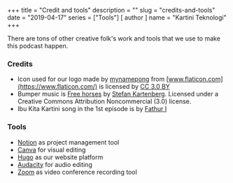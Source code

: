 +++
title = "Credit and tools"
description = ""
slug = "credits-and-tools"
date = "2019-04-17"
series = ["Tools"]
[ author ]
  name = "Kartini Teknologi"
+++

There are tons of other creative folk's work and tools that we use to make this podcast happen. 

### Credits
- Icon used for our logo made by [mynamepong](https://www.flaticon.com/authors/mynamepong) from [www.flaticon.com](https://www.flaticon.com/) is licensed by [CC 3.0 BY](http://creativecommons.org/licenses/by/3.0/)
- Bumper music is [Free horses](http://dig.ccmixter.org/files/JeffSpeed68/58853) by [Stefan Kartenberg](http://dig.ccmixter.org/files/JeffSpeed68/58853).  Licensed under a Creative Commons Attribution Noncommercial (3.0) license.
- Ibu Kita Kartini song in the 1st episode is by [Fathur I](https://www.youtube.com/channel/UC2YSZ5XgLz3bamm4fzUfD7g) 

### Tools
- [Notion](http://notion.so/) as project management tool
- [Canva](http://canva.com/) for visual editing
- [Hugo](https://gohugo.io/) as our website platform
- [Audacity](https://www.audacityteam.org/) for audio editing
- [Zoom](https://zoom.us/) as video conference recording tool
